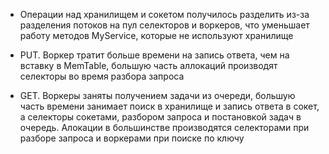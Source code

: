 * Операции над хранилищем и сокетом получилось разделить из-за
разделения потоков на пул селекторов и воркеров, что уменьшает работу методов
MyService, которые не используют хранилище  
  
* PUT. Воркер тратит больше времени на запись ответа, чем на
вставку в MemTable, большую часть аллокаций производят селекторы во время разбора
запроса
  
* GET. Воркеры заняты получением задачи из очереди, большую часть времени занимает
поиск в хранилище и запись ответа в сокет, а селекторы сокетами, 
разбором запроса и постановкой задач в очередь. Алокации в большинстве производятся 
селекторами при разборе запроса и воркерами при поиске по ключу
  